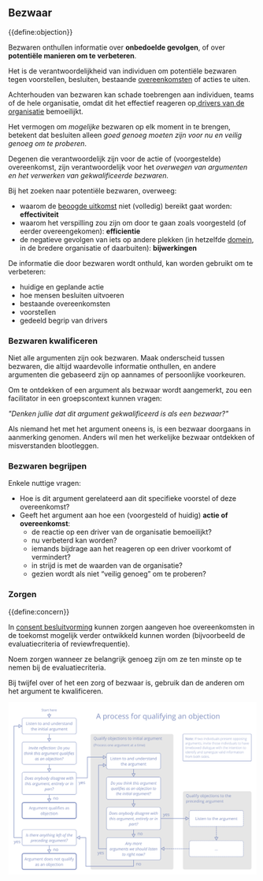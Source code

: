 ## Bezwaar

{{define:objection}}

Bezwaren onthullen informatie over **onbedoelde gevolgen**, of over **potentiële manieren om te verbeteren**.

Het is de verantwoordelijkheid van individuen om potentiële bezwaren tegen voorstellen, besluiten, bestaande [overeenkomsten](glossary:agreement) of acties te uiten.

Achterhouden van bezwaren kan schade toebrengen aan individuen, teams of de hele organisatie, omdat dit het effectief reageren op[ drivers van de organisatie](glossary:organizational-driver) bemoeilijkt.

Het vermogen om *mogelijke* bezwaren op elk moment in te brengen, betekent dat besluiten alleen *goed genoeg moeten zijn voor nu en veilig genoeg om te proberen*.

Degenen die verantwoordelijk zijn voor de actie of (voorgestelde) overeenkomst, zijn verantwoordelijk voor het *overwegen van argumenten en het verwerken van gekwalificeerde bezwaren.*

Bij het zoeken naar potentiële bezwaren, overweeg:

- waarom de [beoogde uitkomst](glossary:intended-outcome) niet (volledig) bereikt gaat worden: **effectiviteit**
- waarom het verspilling zou zijn om door te gaan zoals voorgesteld (of eerder overeengekomen): **efficientie**
- de negatieve gevolgen van iets op andere plekken (in hetzelfde [domein](glossary:domain), in de bredere organisatie of daarbuiten): **bijwerkingen**

De informatie die door bezwaren wordt onthuld, kan worden gebruikt om te verbeteren:

- huidige en geplande actie
- hoe mensen besluiten uitvoeren
- bestaande overeenkomsten
- voorstellen
- gedeeld begrip van drivers

### Bezwaren kwalificeren

Niet alle argumenten zijn ook bezwaren. Maak onderscheid tussen bezwaren, die altijd waardevolle informatie onthullen, en andere argumenten die gebaseerd zijn op aannames of persoonlijke voorkeuren.

Om te ontdekken of een argument als bezwaar wordt aangemerkt, zou een facilitator in een groepscontext kunnen vragen:

*"Denken jullie dat dit argument gekwalificeerd is als een bezwaar?"*

Als niemand het met het argument oneens is, is een bezwaar doorgaans in aanmerking genomen. Anders wil men het werkelijke bezwaar ontdekken of misverstanden blootleggen.

### Bezwaren begrijpen

Enkele nuttige vragen:

- Hoe is dit argument gerelateerd aan dit specifieke voorstel of deze overeenkomst?
- Geeft het argument aan hoe een (voorgesteld of huidig) **actie of overeenkomst**: 
    - de reactie op een driver van de organisatie bemoeilijkt?
    - nu verbeterd kan worden?
    - iemands bijdrage aan het reageren op een driver voorkomt of vermindert?
    - in strijd is met de waarden van de organisatie?
    - gezien wordt als niet “veilig genoeg” om te proberen?

### Zorgen

{{define:concern}}

In [consent besluitvorming](section:consent-decision-making) kunnen zorgen aangeven hoe overeenkomsten in de toekomst mogelijk verder ontwikkeld kunnen worden (bijvoorbeeld de evaluatiecriteria of reviewfrequentie).

Noem zorgen wanneer ze belangrijk genoeg zijn om ze ten minste op te nemen bij de evaluatiecriteria.

Bij twijfel over of het een zorg of bezwaar is, gebruik dan de anderen om het argument te kwalificeren.

![Een manier om bezwaren te kwalificeren](img/agreements/qualify-objection-process.png)